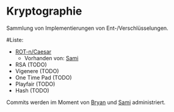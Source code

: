 # Kryptographie

Sammlung von Implementierungen von Ent-/Verschlüsselungen.

#Liste:
* [ROT-n/Caesar](https://github.com/Inf71/Kryptographie/blob/master/Caesar_ROT-n/Rot.java)
  * Vorhanden von: [Sami](https://github.com/TheCookieOfDoom)
* RSA (TODO)
* Vigenere (TODO)
* One Time Pad (TODO)
* Playfair (TODO)
* Hash (TODO)

Commits werden im Moment von [Bryan](https://github.com/bryanboateng) und [Sami](https://github.com/TheCookieOfDoom) administriert.
